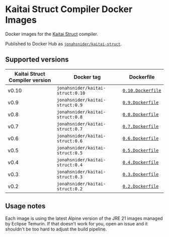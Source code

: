 # Kaitai Struct Compiler Docker Images

Docker images for the [Kaitai Struct](https://kaitai.io) compiler.

Published to Docker Hub as [`jonahsnider/kaitai-struct`](https://hub.docker.com/r/jonahsnider/kaitai-struct-compiler).

## Supported versions

| Kaitai Struct Compiler version | Docker tag                       | Dockerfile                             |
| ------------------------------ | -------------------------------- | -------------------------------------- |
| v0.10                          | `jonahsnider/kaitai-struct:0.10` | [`0.10.Dockerfile`](./0.10.Dockerfile) |
| v0.9                           | `jonahsnider/kaitai-struct:0.9`  | [`0.9.Dockerfile`](.`0.9.Dockerfile)   |
| v0.8                           | `jonahsnider/kaitai-struct:0.8`  | [`0.8.Dockerfile`](.`0.8.Dockerfile)   |
| v0.7                           | `jonahsnider/kaitai-struct:0.7`  | [`0.7.Dockerfile`](.`0.7.Dockerfile)   |
| v0.6                           | `jonahsnider/kaitai-struct:0.6`  | [`0.6.Dockerfile`](.`0.6.Dockerfile)   |
| v0.5                           | `jonahsnider/kaitai-struct:0.5`  | [`0.5.Dockerfile`](.`0.5.Dockerfile)   |
| v0.4                           | `jonahsnider/kaitai-struct:0.4`  | [`0.4.Dockerfile`](.`0.4.Dockerfile)   |
| v0.3                           | `jonahsnider/kaitai-struct:0.3`  | [`0.3.Dockerfile`](.`0.3.Dockerfile)   |
| v0.2                           | `jonahsnider/kaitai-struct:0.2`  | [`0.2.Dockerfile`](.`0.2.Dockerfile)   |

## Usage notes

Each image is using the latest Alpine version of the JRE 21 images managed by Eclipse Temurin.
If that doesn't work for you, open an issue and it shouldn't be too hard to adjust the build pipeline.
